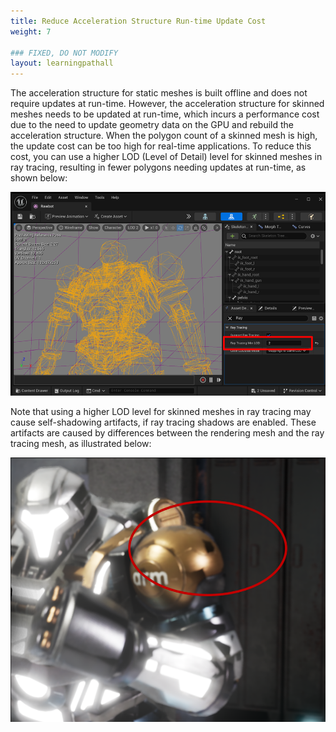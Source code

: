 ```yaml
---
title: Reduce Acceleration Structure Run-time Update Cost
weight: 7

### FIXED, DO NOT MODIFY
layout: learningpathall
---
```


The acceleration structure for static meshes is built offline and does not require updates at run-time. However, the acceleration structure for skinned meshes needs to be updated at run-time, which incurs a performance cost due to the need to update geometry data on the GPU and rebuild the acceleration structure. When the polygon count of a skinned mesh is high, the update cost can be too high for real-time applications. To reduce this cost, you can use a higher LOD (Level of Detail) level for skinned meshes in ray tracing, resulting in fewer polygons needing updates at run-time, as shown below:

![Figure 1. Select higher LOD for ray tracing in Unreal editor.](images/skin-lod.png)

Note that using a higher LOD level for skinned meshes in ray tracing may cause self-shadowing artifacts, if ray tracing shadows are enabled. These artifacts are caused by differences between the rendering mesh and the ray tracing mesh, as illustrated below:

![Figure 2. The black areas are the self-shadowing artifacts generated by using different LODs for rendering and ray tracing shadows.](images/skin-lod-error.png)
